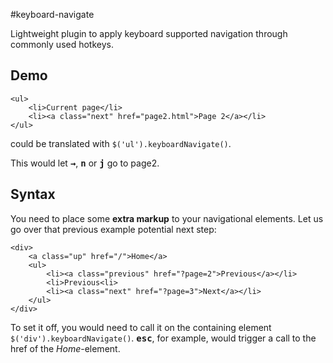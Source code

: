 #keyboard-navigate

Lightweight plugin to apply keyboard supported navigation through commonly used hotkeys.

## Demo

	<ul>
		<li>Current page</li>
		<li><a class="next" href="page2.html">Page 2</a></li>
	</ul>

could be translated with `$('ul').keyboardNavigate()`.

This would let **<kbd>&rarr;</kbd>**, **<kbd>n</kbd>** or **<kbd>j</kbd>** go to page2.

## Syntax

You need to place some **extra markup** to your navigational elements. Let us go over that previous example potential next step:

	<div>
		<a class="up" href="/">Home</a>
		<ul>
			<li><a class="previous" href="?page=2">Previous</a></li>
			<li>Previous<li>
			<li><a class="next" href="?page=3">Next</a></li>
		</ul>
	</div>

To set it off, you would need to call it on the containing element `$('div').keyboardNavigate()`. **<kbd>esc</kbd>**, for example, would trigger a call to the href of the *Home*-element.
